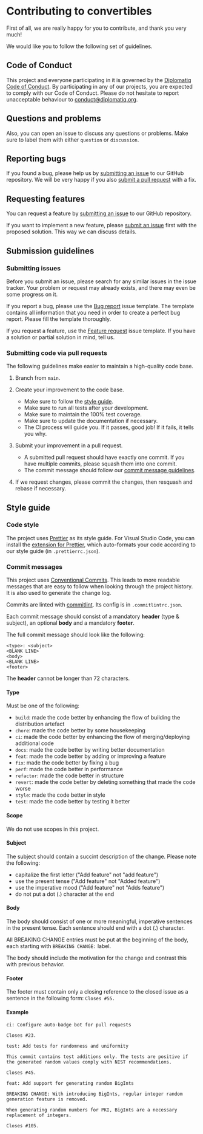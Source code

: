 # Contributing to convertibles

First of all, we are really happy for you to contribute, and thank you very much!

We would like you to follow the following set of guidelines.

## Code of Conduct

This project and everyone participating in it is governed by the [Diplomatiq Code of Conduct](https://github.com/Diplomatiq/convertibles/blob/develop/CODE_OF_CONDUCT.md). By participating in any of our projects, you are expected to comply with our Code of Conduct. Please do not hesitate to report unacceptable behaviour to [conduct@diplomatiq.org](mailto:conduct@diplomatiq.org).

## Questions and problems

Also, you can open an issue to discuss any questions or problems. Make sure to label them with either `question` or `discussion`.

## Reporting bugs

If you found a bug, please help us by [submitting an issue](#submit-issue) to our GitHub repository. We will be very happy if you also [submit a pull request](#submit-pr) with a fix.

## Requesting features

You can request a feature by [submitting an issue](#submit-issue) to our GitHub repository.

If you want to implement a new feature, please [submit an issue](#submit-issue) first with the proposed solution. This way we can discuss details.

## Submission guidelines

### <a name="submit-issue"></a> Submitting issues

Before you submit an issue, please search for any similar issues in the issue tracker. Your problem or request may already exists, and there may even be some progress on it.

If you report a bug, please use the [Bug report](https://github.com/Diplomatiq/convertibles/issues/new?template=00_bug_report.md) issue template. The template contains all information that you need in order to create a perfect bug report. Please fill the template thoroughly.

If you request a feature, use the [Feature request](https://github.com/Diplomatiq/convertibles/issues/new?template=10_feature_request.md) issue template. If you have a solution or partial solution in mind, tell us.

### <a name="submit-pr"></a> Submitting code via pull requests

The following guidelines make easier to maintain a high-quality code base.

1. Branch from `main`.
2. Create your improvement to the code base.

    - Make sure to follow the [style guide](#style-guide).
    - Make sure to run all tests after your development.
    - Make sure to maintain the 100% test coverage.
    - Make sure to update the documentation if necessary.
    - The CI process will guide you. If it passes, good job! If it fails, it tells you why.

3. Submit your improvement in a pull request.

    - A submitted pull request should have exactly one commit. If you have multiple commits, please squash them into one commit.
    - The commit message should follow our [commit message guidelines](#commit-messages).

4. If we request changes, please commit the changes, then resquash and rebase if necessary.

## Style guide

### <a name="code-style"></a> Code style

The project uses [Prettier](https://prettier.io) as its style guide. For Visual Studio Code, you can install the [extension for Prettier](https://marketplace.visualstudio.com/items?itemName=esbenp.prettier-vscode), which auto-formats your code according to our style guide (in `.prettierrc.json`).

### <a name="commit-messages"></a> Commit messages

This project uses [Conventional Commits](https://www.conventionalcommits.org). This leads to more readable messages that are easy to follow when looking through the project history. It is also used to generate the change log.

Commits are linted with [commitlint](https://commitlint.js.org). Its config is in `.commitlintrc.json`.

Each commit message should consist of a mandatory **header** (type & subject), an optional **body** and a mandatory **footer**.

The full commit message should look like the following:

```
<type>: <subject>
<BLANK LINE>
<body>
<BLANK LINE>
<footer>
```

The **header** cannot be longer than 72 characters.

#### Type

Must be one of the following:

-   `build`: made the code better by enhancing the flow of building the distribution artefact
-   `chore`: made the code better by some housekeeping
-   `ci`: made the code better by enhancing the flow of merging/deploying additional code
-   `docs`: made the code better by writing better documentation
-   `feat`: made the code better by adding or improving a feature
-   `fix`: made the code better by fixing a bug
-   `perf`: made the code better in performance
-   `refactor`: made the code better in structure
-   `revert`: made the code better by deleting something that made the code worse
-   `style`: made the code better in style
-   `test`: made the code better by testing it better

#### Scope

We do not use scopes in this project.

#### Subject

The subject should contain a succint description of the change. Please note the following:

-   capitalize the first letter ("Add feature" not "add feature")
-   use the present tense ("Add feature" not "Added feature")
-   use the imperative mood ("Add feature" not "Adds feature")
-   do not put a dot (.) character at the end

#### Body

The body should consist of one or more meaningful, imperative sentences in the present tense. Each sentence should end with a dot (.) character.

All BREAKING CHANGE entries must be put at the beginning of the body, each starting with `BREAKING CHANGE:` label.

The body should include the motivation for the change and contrast this with previous behavior.

#### Footer

The footer must contain only a closing reference to the closed issue as a sentence in the following form: `Closes #55.`

#### Example

```
ci: Configure auto-badge bot for pull requests

Closes #23.
```

```
test: Add tests for randomness and uniformity

This commit contains test additions only. The tests are positive if the generated random values comply with NIST recommendations.

Closes #45.
```

```
feat: Add support for generating random BigInts

BREAKING CHANGE: With introducing BigInts, regular integer random generation feature is removed.

When generating random numbers for PKI, BigInts are a necessary replacement of integers.

Closes #105.
```
